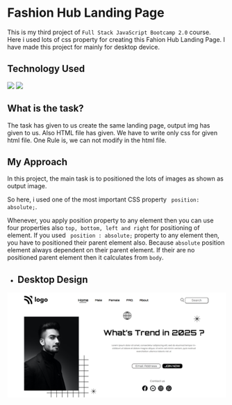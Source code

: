 # Fashion Hub Landing Page

This is my third project of `Full Stack JavaScript Bootcamp 2.0` course. Here i used lots of css property for creating this Fahion Hub Landing Page. I have made this project for mainly for desktop device.

## Technology Used

![](https://img.shields.io/badge/HTML5-E34F26?style=for-the-badge&logo=html5&logoColor=white) ![](https://img.shields.io/badge/CSS3-1572B6?style=for-the-badge&logo=css3&logoColor=white)

## What is the task? 
The task has given to us create the same landing page, output img has given to us. Also HTML file has given. We have to write only css for given html file. One Rule is, we can not modify in the html file.

## My Approach

In this project, the main task is to positioned the lots of images as shown as output image.

So here, i used one of the most important CSS property ` position: absolute;`.

Whenever, you apply position property to any element then you can use four properties also `top, bottom, left and right` for positioning of element. If you used ` position : absolute;` property to any element then, you have to positioned their parent element also. Because `absolute` position element always dependent on their parent element. If their are no positioned parent element then it calculates from `body`.

- ## Desktop Design

![Desktop Design](./assets/Desktop%20Design.png)